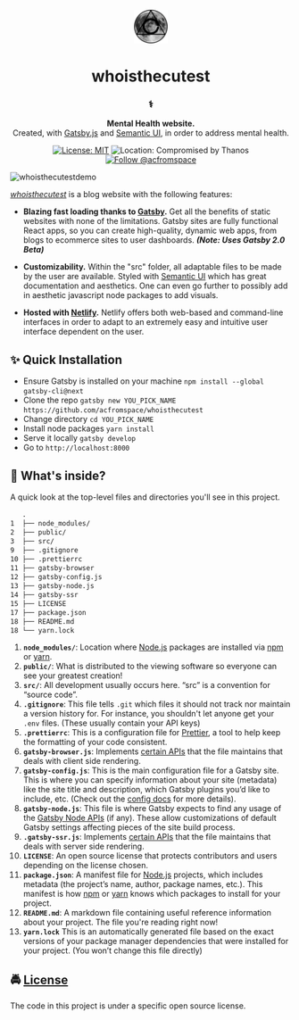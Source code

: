 <!-- HEADING -->

<p align="center">
  <img src="./src/images/avatar.png" width="60">
</p>
<h1 align="center">️whoisthecutest</h1>

<!-- DESCRIPTION -->

<h3 align="center">
  <span role="img" aria-label="Medical Symbol">⚕️</span>
</h3>
<p align="center">
  <strong>Mental Health website.</strong><br>
  Created, with <a href="https://www.gatsbyjs.org/" target="_blank">Gatsby.js</a> and <a href="https://react.semantic-ui.com/" target="_blank">Semantic UI</a>, in order to address mental health.
</p>

<!-- INFORMATION (Shields:IO) -->

<p align="center">
    <a href="https://github.com/acfromspace/whoisthecutest/blob/master/LICENSE">
        <img src="https://img.shields.io/github/license/mashape/apistatus.svg"
            alt="License: MIT"></a>
    <img src="https://img.shields.io/badge/location-compromised%20by%20Thanos-red.svg"
            alt="Location: Compromised by Thanos">
    <a href="https://twitter.com/intent/follow?screen_name=acfromspace">
        <img src="https://img.shields.io/twitter/follow/acfromspace.svg?style=social&logo=twitter"
            alt="Follow @acfromspace"></a>
</p>

<!-- FEATURES (Gif goes right below) -->

![whoisthecutestdemo](https://user-images.githubusercontent.com/10361542/45251420-ac795100-b2fa-11e8-9b3e-a5daae6ae74b.GIF)

[*whoisthecutest*](https://whoisthecutest.netlify.com) is a blog website with the following features:

- **Blazing fast loading thanks to [Gatsby](https://www.gatsbyjs.org/).** Get all the benefits of static websites with none of the limitations. Gatsby sites are fully functional React apps, so you can create high-quality, dynamic web apps, from blogs to ecommerce sites to user dashboards. ***(Note: Uses Gatsby 2.0 Beta)***

- **Customizability.** Within the "src" folder, all adaptable files to be made by the user are available. Styled with <a href="https://react.semantic-ui.com/" target="_blank">Semantic UI</a> which has great documentation and aesthetics. One can even go further to possibly add in aesthetic javascript node packages to add visuals.

- **Hosted with [Netlify](https://www.netlify.com/).** Netlify offers both web-based and command-line interfaces in order to adapt to an extremely easy and intuitive user interface dependent on the user.

<!-- QUICK INSTALLATION -->

## <span role="img" aria-label="Sparkles">✨</span> Quick Installation

- Ensure Gatsby is installed on your machine `npm install --global gatsby-cli@next`
- Clone the repo `gatsby new YOU_PICK_NAME https://github.com/acfromspace/whoisthecutest`
- Change directory `cd YOU_PICK_NAME`
- Install node packages `yarn install`
- Serve it locally `gatsby develop`
- Go to `http://localhost:8000`

<!-- IN-DEPTH GUIDE -->

<!-- EXTERNAL SERVICES -->

<!-- ## <span role="img" aria-label="Doggo">🐕</span> Fetch information doggo! (External Services)

The project uses external services. To use them you have to secure some access data. All services are free to use or have generous free tiers big enough for a personal project.

Create an `.env` file like below in the root folder. Change `...` placeholders with your own keys.

```text
GOOGLE_ANALYTICS_ID=...
ALGOLIA_APP_ID=...
ALGOLIA_SEARCH_ONLY_API_KEY=...
ALGOLIA_ADMIN_API_KEY=...
ALGOLIA_INDEX_NAME=...
```

If you wish not to use external services, simply comment out the respective sections in `gatsby-config.js`. -->

<!-- WHAT'S INSIDE? -->

## <span role="img" aria-label="Thinking Face">🤔</span> What's inside?

A quick look at the top-level files and directories you'll see in this project.

```
   .
1  ├── node_modules/
2  ├── public/
3  ├── src/
9  ├── .gitignore
10 ├── .prettierrc
11 ├── gatsby-browser
12 ├── gatsby-config.js
13 ├── gatsby-node.js
14 ├── gatsby-ssr
15 ├── LICENSE
17 ├── package.json
18 ├── README.md
18 └── yarn.lock
```

1. **`node_modules/`**: Location where [Node.js](https://nodejs.org/en/) packages are installed via [npm](https://www.npmjs.com/) or [yarn](https://yarnpkg.com/en/).
2. **`public/`**: What is distributed to the viewing software so everyone can see your greatest creation!
3. **`src/`**: All development usually occurs here. “src” is a convention for “source code”.
4. **`.gitignore`**: This file tells `.git` which files it should not track nor maintain a version history for. For instance, you shouldn't let anyone get your `.env` files. (These usually contain your API keys)
5.  **`.prettierrc`**: This is a configuration file for [Prettier](https://prettier.io/), a tool to help keep the formatting of your code consistent.
6.  **`gatsby-browser.js`**: Implements [certain APIs](https://www.gatsbyjs.org/docs/browser-apis/) that the file maintains that deals with client side rendering.
7.  **`gatsby-config.js`**: This is the main configuration file for a Gatsby site. This is where you can specify information about your site (metadata) like the site title and description, which Gatsby plugins you’d like to include, etc. (Check out the [config docs](https://next.gatsbyjs.org/docs/gatsby-config/) for more details).
8.  **`gatsby-node.js`**: This file is where Gatsby expects to find any usage of the [Gatsby Node APIs](https://next.gatsbyjs.org/docs/node-apis/) (if any). These allow customizations of default Gatsby settings affecting pieces of the site build process.
9.  **`.gatsby-ssr.js`**: Implements [certain APIs](https://www.gatsbyjs.org/docs/ssr-apis/) that the file maintains that deals with server side rendering.
10. **`LICENSE`**: An open source license that protects contributors and users depending on the license chosen.
11. **`package.json`**: A manifest file for [Node.js](https://nodejs.org/en/) projects, which includes metadata (the project’s name, author, package names, etc.). This manifest is how [npm](https://www.npmjs.com/) or [yarn](https://yarnpkg.com/en/) knows which packages to install for your project.
12. **`README.md`**: A markdown file containing useful reference information about your project. The file you're reading right now!
13. **`yarn.lock`** This is an automatically generated file based on the exact versions of your package manager dependencies that were installed for your project. (You won’t change this file directly)

<!-- LICENSE -->

## <span role="img" aria-label="Oncoming Police Car">🚔</span> [License](LICENSE)

The code in this project is under a specific open source license.


